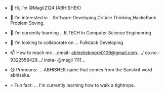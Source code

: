 - 👋 Hi, I’m @Magii2124 (ABHISHEK)
- 👀 I’m interested in ...Software Developing,Criticle Thinking,HackeRank Problem Soving.
- 🌱 I’m currently learning ...B.TECH In Computer Science Engineering
- 💞️ I’m looking to collaborate on ... Fullstack Developing 
- 📫 How to reach me ...email- abhishekmore0109@gmail.com..../ co.no.- 9322558429.../ insta- @magii 1111...
- 😄 Pronouns: ... ABHISHEK name that comes from the Sanskrit word abhiseka. 

- ⚡ Fun fact: ... I'm currently learning how to walk a tightrope.

<!---
Magii2124/Magii2124 is a ✨ special ✨ repository because its `README.md` (this file) appears on your GitHub profile.
You can click the Preview link to take a look at your changes.
--->
